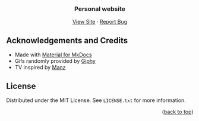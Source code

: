<div id="top"></div>

<div align="center">
  <h3 align="center">Personal website</h3>
  <p align="center">
    <a href="https://ruud.is/">View Site</a>
    ·
    <a href="https://github.com/ruudvh/ruudvh.github.io/issues">Report Bug</a>
  </p>
</div>

## Acknowledgements and Credits
* Made with [Material for MkDocs](https://squidfunk.github.io/mkdocs-material/)
* Gifs randomly provided by [Giphy](www.giphy.com)
* TV inspired by [Manz](https://codepen.io/manz/pen/MWoRMja)

## License
Distributed under the MIT License. See `LICENSE.txt` for more information.

<p align="right">(<a href="#top">back to top</a>)</p>
